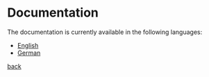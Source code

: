 # Documentation

The documentation is currently available in the following languages:

- [English](en-US/README.md)
- [German](de-DE/README.md)

[back](../README.md)